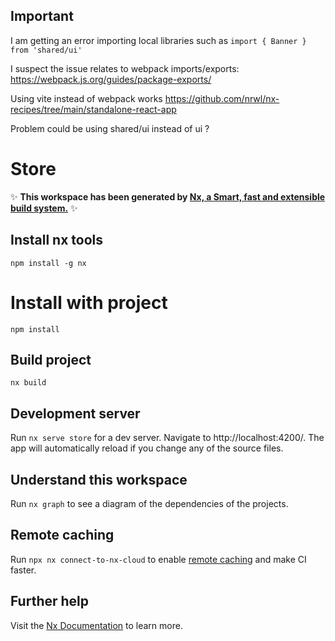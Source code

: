 ## Important
I am getting an error importing local libraries such as `import { Banner } from 'shared/ui'`

I suspect the issue relates to webpack imports/exports: https://webpack.js.org/guides/package-exports/

Using vite instead of webpack works https://github.com/nrwl/nx-recipes/tree/main/standalone-react-app

Problem could be using shared/ui instead of ui ?
# Store
✨ **This workspace has been generated by [Nx, a Smart, fast and extensible build system.](https://nx.dev)** ✨

## Install nx tools
```
npm install -g nx
```
# Install with project
```
npm install
```
## Build project
```
nx build
```
## Development server

Run `nx serve store` for a dev server. Navigate to http://localhost:4200/. The app will automatically reload if you change any of the source files.

## Understand this workspace

Run `nx graph` to see a diagram of the dependencies of the projects.

## Remote caching

Run `npx nx connect-to-nx-cloud` to enable [remote caching](https://nx.app) and make CI faster.

## Further help

Visit the [Nx Documentation](https://nx.dev) to learn more.
